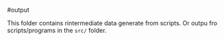 #output

This folder contains rintermediate data generate from scripts.
Or outpu fro scripts/programs in the `src/` folder.